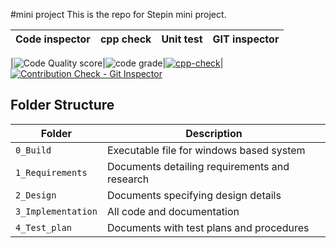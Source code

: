 #mini project
This is the repo for Stepin mini project.


|Code inspector| cpp check | Unit test | GIT inspector |
|--------------|-----------|-----------|---------------| 

|![Code Quality score ](https://www.code-inspector.com/project/25248/score/svg)|![code grade](https://www.code-inspector.com/project/25248/status/svg)|[![cpp-check](https://github.com/gopuraman/gopu-raman/actions/workflows/cpp%20check.yml/badge.svg)](https://github.com/gopuraman/gopu-raman/actions/workflows/cpp%20check.yml)|[![Contribution Check - Git Inspector](https://github.com/gopuraman/gopu-raman/actions/workflows/git%20inspector.yml/badge.svg)](https://github.com/gopuraman/gopu-raman/actions/workflows/git%20inspector.yml)



## Folder Structure
Folder             | Description
-------------------| -----------------------------------------
`0_Build`           | Executable file for windows based system
`1_Requirements`   | Documents detailing requirements and research
`2_Design`         | Documents specifying design details
`3_Implementation` | All code and documentation
`4_Test_plan`      | Documents with test plans and procedures





